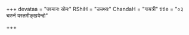 +++
devataa = "पवमानः सोमः"
RShiH = "उचथ्यः"
ChandaH = "गायत्री"
title = "०३ चरुर्न यस्तमीङ्खयेन्दो"

+++
